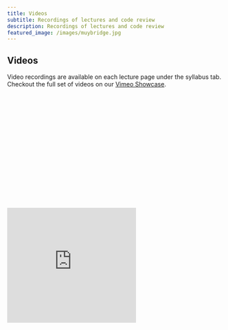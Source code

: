```yaml
---
title: Videos
subtitle: Recordings of lectures and code review 
description: Recordings of lectures and code review 
featured_image: /images/muybridge.jpg
---
```


## Videos 

Video recordings are available on each lecture page under the syllabus tab.  Checkout the full set of videos on our [Vimeo Showcase](https://vimeo.com/showcase/6565319).

<div style='padding:52.84% 0 0 0;position:relative;'><iframe src='https://vimeo.com/showcase/6565319/embed' awidth="640" height="268" frameborder="0" allow="autoplay; fullscreen" allowfullscreen></iframe></div>